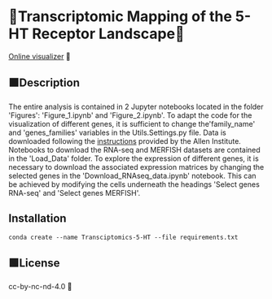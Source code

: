 # 🧬Transcriptomic Mapping of the 5-HT Receptor Landscape🧬

[Online visualizer](https://huggingface.co/spaces/RDeF654875678597657/5-HT-Transcriptomics) 🧠

## ⬛️Description

The entire analysis is contained in 2 Jupyter notebooks located in the folder 'Figures': 'Figure_1.ipynb' and 'Figure_2.ipynb'. To adapt the code for the visualization of different genes, it is sufficient to change the'family_name' and 'genes_families' variables in the Utils.Settings.py file. Data is downloaded following the [instructions](https://alleninstitute.github.io/abc_atlas_access/intro.html) provided by the Allen Institute. Notebooks to download the RNA-seq and MERFISH datasets are contained in the 'Load_Data' folder. To explore the expression of different genes, it is necessary to download the associated expression matrices by changing the selected genes in the 'Download_RNAseq_data.ipynb' notebook. This can be achieved by modifying the cells underneath the headings 'Select genes RNA-seq' and 'Select genes MERFISH'.

## Installation
```
conda create --name Transciptomics-5-HT --file requirements.txt
```

## 🟩License

cc-by-nc-nd-4.0 🪪
